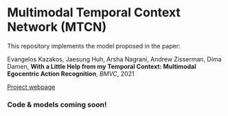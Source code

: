 # Multimodal Temporal Context Network (MTCN)

This repository implements the model proposed in the paper:

Evangelos Kazakos, Jaesung Huh, Arsha Nagrani, Andrew Zisserman, Dima Damen, **With a Little Help from my Temporal Context: Multimodal Egocentric Action Recognition**, *BMVC*, 2021

[Project webpage](https://ekazakos.github.io/MTCN-project/)
### Code & models coming soon! 
